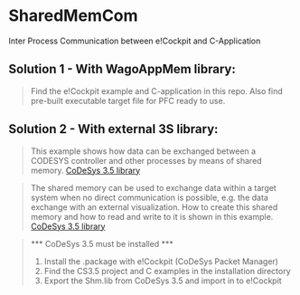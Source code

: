 # SharedMemCom
Inter Process Communication between e!Cockpit and C-Application

## Solution 1 - With WagoAppMem library:
>Find the e!Cockpit example and C-application in this repo. Also find pre-built executable target file for PFC ready to use.

## Solution 2 - With external 3S library:

>This example shows how data can be exchanged between a CODESYS controller and other processes by means of shared memory.
[CoDeSys 3.5 library](https://store.codesys.com/shared-memory-communication.html)

>The shared memory can be used to exchange data within a target system when no direct communication is possible, e.g. the data exchange with an external visualization. How to create this shared memory and how to read and write to it is shown in this example.
[CoDeSys 3.5 library](https://store.codesys.com/shared-memory.html)

>*** CoDeSys 3.5 must be installed *** 
>1. Install the .package with e!Cockpit (CoDeSys Packet Manager)
>2. Find the CS3.5 project and C examples in the installation directory
>3. Export the Shm.lib from CoDeSys 3.5 and import in to e!Cockpit
